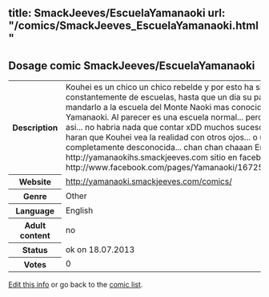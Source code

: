 title: SmackJeeves/EscuelaYamanaoki
url: "/comics/SmackJeeves_EscuelaYamanaoki.html"
---
Dosage comic SmackJeeves/EscuelaYamanaoki
-----------------------------------------

<p id="msg"></p>
<script type="text/javascript">
if (window.location.search === '?edit_info_mail=sent_ok') {
  var elem = document.getElementById("msg");
  elem.innerHTML = 'Edited information sucessfully sent for review, which is usually done daily. Thanks!';
  elem.className = 'ok';
}
</script>
<table class="comicinfo">
<tr>
<th>Description</th><td>Kouhei es un chico un chico rebelde y por esto ha sido cambiado constantemente de escuelas, hasta que un dia su padre decidio mandarlo a la escuela del Monte Naoki mas conocida como Yamanaoki. Al parecer es una escuela normal... pero... si fuese asi... no habria nada que contar xDD muchos sucesos extraños haran que Kouhei vea la realidad con otros ojos... o una realidad completamente desconocida... chan chan chaaan English version: http://yamanaokihs.smackjeeves.com sitio en facebook: http://www.facebook.com/pages/Yamanaoki/167250876624086</td>
</tr>
<tr>
<th>Website</th><td><a href="http://yamanaoki.smackjeeves.com/comics/">http://yamanaoki.smackjeeves.com/comics/</a></td>
</tr>
<tr>
<th>Genre</th><td>Other</td>
</tr>
<tr>
<th>Language</th><td>English</td>
</tr>
<tr>
<th>Adult content</th><td>no</td>
</tr>
<tr>
<th>Status</th><td>ok on 18.07.2013</td>
</tr>
<tr>
<th>Votes</th><td>0</td>
</tr>
</table>

[Edit this info](SmackJeeves_EscuelaYamanaoki_edit.html) or go back to the [comic list](../comic-index.html).
